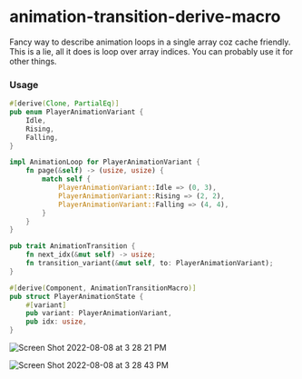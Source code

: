 # animation-transition-derive-macro

Fancy way to describe animation loops in a single array coz cache friendly.
This is a lie, all it does is loop over array indices.
You can probably use it for other things.

### Usage

```Rust
#[derive(Clone, PartialEq)]
pub enum PlayerAnimationVariant {
    Idle,
    Rising,
    Falling,
}

impl AnimationLoop for PlayerAnimationVariant {
    fn page(&self) -> (usize, usize) {
        match self {
            PlayerAnimationVariant::Idle => (0, 3),
            PlayerAnimationVariant::Rising => (2, 2),
            PlayerAnimationVariant::Falling => (4, 4),
        }
    }
}

pub trait AnimationTransition {
    fn next_idx(&mut self) -> usize;
    fn transition_variant(&mut self, to: PlayerAnimationVariant);
}

#[derive(Component, AnimationTransitionMacro)]
pub struct PlayerAnimationState {
    #[variant]
    pub variant: PlayerAnimationVariant,
    pub idx: usize,
}

```

![Screen Shot 2022-08-08 at 3 28 21 PM](https://user-images.githubusercontent.com/11029896/183836973-f002f30f-8ac2-4717-8240-b1a9ecb70813.png)

![Screen Shot 2022-08-08 at 3 28 43 PM](https://user-images.githubusercontent.com/11029896/183836987-f1f6dce6-871e-4e5a-8da3-841734043c46.png)
